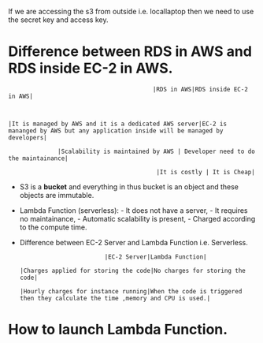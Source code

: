 If we are accessing the s3 from outside i.e. locallaptop then we need to use the secret key and access key.

# Difference between RDS in AWS and RDS inside EC-2 in AWS.

	                                         |RDS in AWS|RDS inside EC-2 in AWS|
	


	|It is managed by AWS and it is a dedicated AWS server|EC-2 is mananged by AWS but any application inside will be managed by developers|

			      |Scalability is maintained by AWS | Developer need to do the maintainance|

	                                          |It is costly | It is Cheap|

- S3 is a **bucket** and everything in thus bucket is an object and these objects are immutable.

- Lambda Function (serverless): - It does not have a server, - It requires no maintainance, - Automatic scalability is present, - Charged according to the compute time.

- Difference between EC-2 Server and Lambda Function i.e. Serverless.


	                          |EC-2 Server|Lambda Function|

	  |Charges applied for storing the code|No charges for storing the code|
	
	  |Hourly charges for instance running|When the code is triggered then they calculate the time ,memory and CPU is used.|

	
# How to launch Lambda Function.



	 
